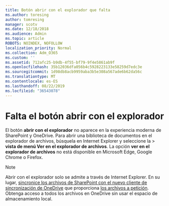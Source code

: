 ```yaml
---
title: Botón abrir con el explorador que falta
ms.author: toresing
author: tomresing
manager: scotv
ms.date: 12/18/2018
ms.audience: Admin
ms.topic: article
ROBOTS: NOINDEX, NOFOLLOW
localization_priority: Normal
ms.collection: Adm_O365
ms.custom: ''
ms.assetid: 712afc25-b9db-4f55-bf79-9f4e5861ab9f
ms.openlocfilehash: 35b12036dfa056b4c5928223133e58259d7edc3e
ms.sourcegitcommit: 1d98db8acb9959aba3b5e308a567ade6b62da56c
ms.translationtype: MT
ms.contentlocale: es-ES
ms.lasthandoff: 08/22/2019
ms.locfileid: "36543078"
---
```

# <a name="the-open-with-explorer-button-is-missing"></a>Falta el botón abrir con el explorador

El botón **abrir con el explorador** no aparece en la experiencia moderna de SharePoint y OneDrive. Para abrir una biblioteca de documentos en el explorador de archivos, búsquela en Internet Explorer y seleccione la \> **vista de menú Ver en el explorador de archivos**. La opción **ver en el explorador de archivos** no está disponible en Microsoft Edge, Google Chrome o Firefox. 
  
> [!NOTE]
> Abrir con el explorador solo se admite a través de Internet Explorer. En su lugar, [sincronice los archivos de SharePoint con el nuevo cliente de sincronización de OneDrive](https://support.office.com/article/6de9ede8-5b6e-4503-80b2-6190f3354a88.aspx) que proporciona [los archivos a petición](https://support.office.com/article/0e6860d3-d9f3-4971-b321-7092438fb38e.aspx). Obtenga acceso a todos los archivos en OneDrive sin usar el espacio de almacenamiento local. 
  

